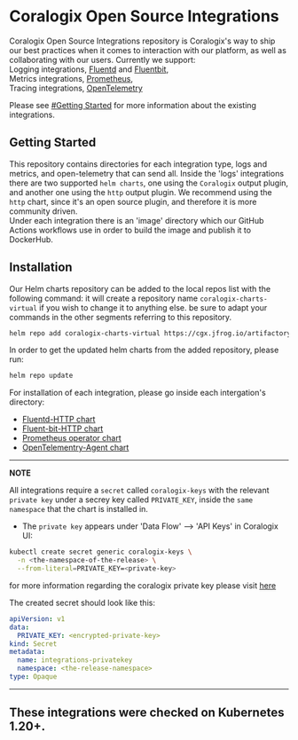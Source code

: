 # Coralogix Open Source Integrations
Coralogix Open Source Integrations repository is Coralogix's way to ship our best practices when it comes to interaction with our platform, as well as collaborating with our users.
Currently we support:  
Logging integrations, [Fluentd](https://www.fluentd.org/) and [Fluentbit](https://fluentbit.io/),  
Metrics integrations, [Prometheus](https://prometheus.io/),  
Tracing integrations, [OpenTelemetry](https://opentelemetry.io/)  

Please see [#Getting Started](README.md#getting-started) for more information about the existing integrations.  


## Getting Started
This repository contains directories for each integration type, logs and metrics, and open-telemetry that can send all.
Inside the 'logs' integrations there are two supported `helm charts`, one using the `Coralogix` output plugin,
and another one using the `http` output plugin.
We recommend using the `http` chart, since it's an open source plugin, and therefore it is more community driven.       
Under each integration there is an 'image' directory which our GitHub Actions workflows use in order to build the image and publish it to DockerHub. 


## Installation
Our Helm charts repository can be added to the local repos list with the following command:
it will create a repository name `coralogix-charts-virtual` if you wish to change it to anything else.
be sure to adapt your commands in the other segments referring to this repository.
```bash
helm repo add coralogix-charts-virtual https://cgx.jfrog.io/artifactory/coralogix-charts-virtual
```

In order to get the updated helm charts from the added repository, please run: 
```bash
helm repo update
```

For installation of each integration, please go inside each intergation's directory:
- [Fluentd-HTTP chart](https://github.com/coralogix/telemetry-shippers/blob/master/logs/fluentd/http/README.md)
- [Fluent-bit-HTTP chart](https://github.com/coralogix/telemetry-shippers/blob/master/logs/fluent-bit/http/README.md)
- [Prometheus operator chart](https://github.com/coralogix/telemetry-shippers/blob/master/metrics/prometheus/operator/README.md)
- [OpenTelementry-Agent chart](https://github.com/coralogix/telemetry-shippers/blob/master/otel-agent/README.md)

---
**NOTE**

All integrations require a `secret` called `coralogix-keys` with the relevant `private key` under a secrey key called `PRIVATE_KEY`,
inside the `same namespace` that the chart is installed in.

* The `private key` appears under 'Data Flow' --> 'API Keys' in Coralogix UI:

```bash
kubectl create secret generic coralogix-keys \
  -n <the-namespace-of-the-release> \
  --from-literal=PRIVATE_KEY=<private-key>
```

for more information regarding the coralogix private key please visit [here](https://coralogix.com/docs/private-key/)

The created secret should look like this:
```yaml
apiVersion: v1
data:
  PRIVATE_KEY: <encrypted-private-key>
kind: Secret
metadata:
  name: integrations-privatekey
  namespace: <the-release-namespace>
type: Opaque 
```

---

## These integrations were checked on Kubernetes 1.20+. 